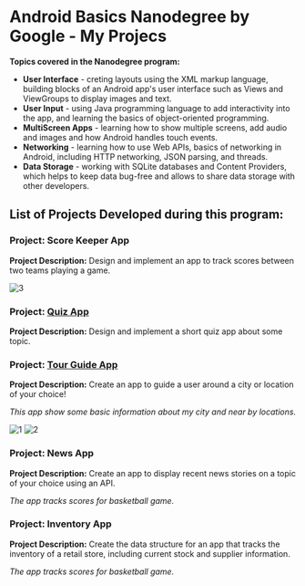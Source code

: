 # Android Basics Nanodegree by Google - My Projecs

**Topics covered in the Nanodegree program:**

- **User Interface** - creting layouts using the XML markup language, building blocks of an Android app's user interface such as Views and ViewGroups to display images and text.
- **User Input** -  using Java programming language to add interactivity into the app, and learning the basics of object-oriented programming.
- **MultiScreen Apps** - learning how to show multiple screens, add audio and images and how Android handles touch events.
- **Networking** - learning how to use Web APIs, basics of networking in Android, including HTTP networking, JSON parsing, and threads.
- **Data Storage** - working with SQLite databases and Content Providers, which helps to keep data bug-free and allows to share data storage with other developers.

## List of Projects Developed during this program:

### Project: Score Keeper App
**Project Description:** Design and implement an app to track scores between two teams playing a game.

![3](https://user-images.githubusercontent.com/40859221/65881165-49d67580-e393-11e9-8699-90b9246cacff.png)

### Project: [Quiz App](https://github.com/VeDRrana/Quiz)
**Project Description:** Design and implement a short quiz app about some topic.

### Project: [Tour Guide App](https://github.com/VeDRrana/TourGide)
**Project Description:** Create an app to guide a user around a city or location of your choice!

*This app show some basic information about my city and near by locations.*

![1](https://user-images.githubusercontent.com/40859221/65880633-63c38880-e392-11e9-94ee-5fcb89a4da29.png)
![2](https://user-images.githubusercontent.com/40859221/65880649-67570f80-e392-11e9-9dfe-d8b2d312230e.png)

### Project: News App
**Project Description:** Create an app to display recent news stories on a topic of your choice using an API.

*The app tracks scores for basketball game.*

### Project: Inventory App
**Project Description:** Create the data structure for an app that tracks the inventory of a retail store, including current stock and supplier information.

*The app tracks scores for basketball game.*

